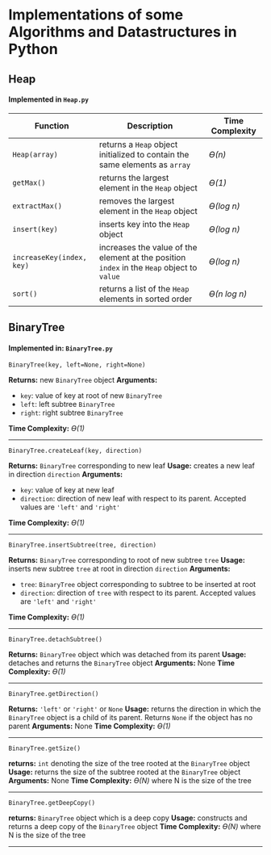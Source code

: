 
# Implementations of some Algorithms and Datastructures in Python

## Heap
#### Implemented in `Heap.py`

| Function | Description | Time Complexity |
|----------|-------------|------------------|
|`Heap(array)`| returns a `Heap` object initialized to contain the same elements as `array` | *ϴ(n)* |
| `getMax()` | returns the largest element in the `Heap` object | *ϴ(1)* |
| `extractMax()` | removes the largest element in the `Heap` object | *ϴ(log n)* |
| `insert(key)` | inserts key into the `Heap` object | *ϴ(log n)* |
| `increaseKey(index, key)` | increases the value of the element at the position `index` in the `Heap` object to `value` | *ϴ(log n)* |
| `sort()` | returns a list of the `Heap` elements in sorted order | *ϴ(n log n)* | 


## BinaryTree 
#### Implemented in:  `BinaryTree.py`

 `BinaryTree(key, left=None, right=None)`

**Returns:**  new `BinaryTree` object
**Arguments:**
- `key`: value of key at root of new `BinaryTree`
- `left`: left subtree `BinaryTree`
- `right`: right subtree `BinaryTree`

**Time Complexity:** *ϴ(1)*

---
 `BinaryTree.createLeaf(key, direction)`

**Returns:**  `BinaryTree` corresponding to new leaf
**Usage:** creates a new leaf in direction `direction`
**Arguments:**
- `key`: value of key at new leaf
- `direction`: direction of new leaf with respect to its parent. Accepted values are `'left'` and `'right'`

**Time Complexity:** *ϴ(1)*

---
 `BinaryTree.insertSubtree(tree, direction)`

**Returns:**  `BinaryTree` corresponding to root of new subtree `tree`
**Usage:** inserts new subtree `tree` at root in direction `direction`
**Arguments:**
- `tree`: `BinaryTree` object corresponding to subtree to be inserted at root
- `direction`: direction of `tree` with respect to its parent. Accepted values are `'left'` and `'right'`

**Time Complexity:** *ϴ(1)*

---
 `BinaryTree.detachSubtree()`

**Returns:**  `BinaryTree` object which was detached from its parent
**Usage:**    detaches and returns the `BinaryTree` object
**Arguments:** None 
**Time Complexity:** *ϴ(1)*

---
 `BinaryTree.getDirection()`

**Returns:**  `'left'` or `'right'` or `None`
**Usage:** returns the direction in which the `BinaryTree` object is a child of its parent. Returns `None` if the object has no parent
**Arguments:** None
**Time Complexity:** *ϴ(1)*

---
`BinaryTree.getSize()`

**returns:**  `int` denoting the size of the tree rooted at the `BinaryTree` object
**Usage:**  returns the size of the subtree rooted at the `BinaryTree` object
**Arguments:** None
**Time Complexity:** *ϴ(N)* where N is the size of the tree

---
`BinaryTree.getDeepCopy()`

**returns:**  `BinaryTree` object which is a deep copy
**Usage:** constructs and returns a deep copy of the `BinaryTree` object
**Time Complexity:** *ϴ(N)* where N is the size of the tree

---
